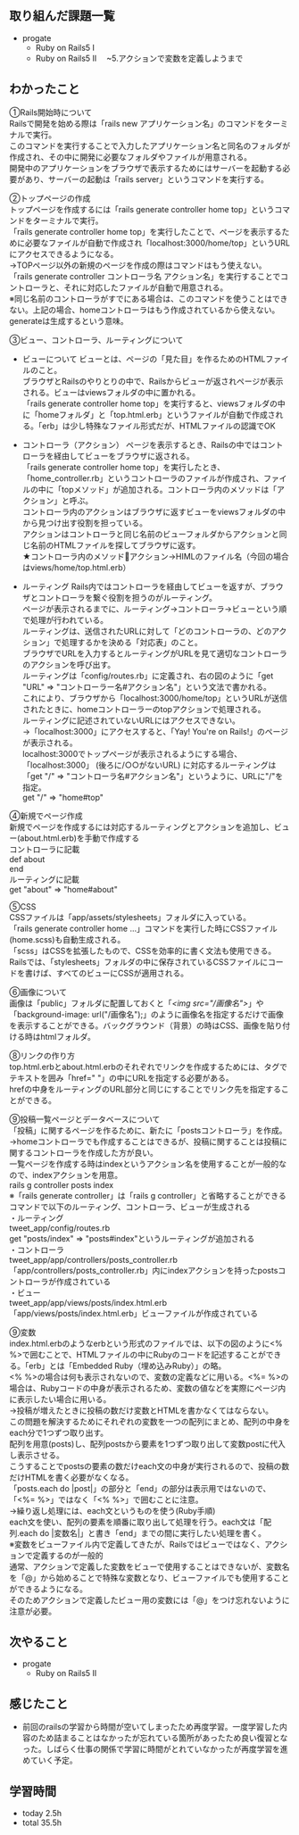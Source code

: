 ## 取り組んだ課題一覧
- progate
  - Ruby on Rails5 I
  - Ruby on Rails5 II 　~5.アクションで変数を定義しようまで 
## わかったこと
①Rails開始時について<br>
Railsで開発を始める際は「rails new アプリケーション名」のコマンドをターミナルで実行。  
このコマンドを実行することで入力したアプリケーション名と同名のフォルダが作成され、その中に開発に必要なフォルダやファイルが用意される。  
開発中のアプリケーションをブラウザで表示するためにはサーバーを起動する必要があり、サーバーの起動は「rails server」というコマンドを実行する。  

②トップページの作成<br>
トップページを作成するには「rails generate controller home top」というコマンドをターミナルで実行。  
「rails generate controller home top」を実行したことで、ページを表示するために必要なファイルが自動で作成され「localhost:3000/home/top」というURLにアクセスできるようになる。  
→TOPページ以外の新規のページを作成の際はコマンドはもう使えない。  
「rails generate controller コントローラ名 アクション名」を実行することでコントローラと、それに対応したファイルが自動で用意される。  
※同じ名前のコントローラがすでにある場合は、このコマンドを使うことはできない。上記の場合、homeコントローラはもう作成されているから使えない。generateは生成するという意味。  

③ビュー、コントローラ、ルーティングについて<br>
- ビューについて
ビューとは、ページの「見た目」を作るためのHTMLファイルのこと。  
ブラウザとRailsのやりとりの中で、Railsからビューが返されページが表示される。ビューはviewsフォルダの中に置かれる。  
「rails generate controller home top」を実行すると、viewsフォルダの中に「homeフォルダ」と「top.html.erb」というファイルが自動で作成される。「erb」は少し特殊なファイル形式だが、HTMLファイルの認識でOK

- コントローラ（アクション）
ページを表示するとき、Railsの中ではコントローラを経由してビューをブラウザに返される。  
「rails generate controller home top」を実行したとき、「home_controller.rb」というコントローラのファイルが作成され、ファイルの中に「topメソッド」が追加される。コントローラ内のメソッドは「アクション」と呼ぶ。  
コントローラ内のアクションはブラウザに返すビューをviewsフォルダの中から見つけ出す役割を担っている。  
アクションはコントローラと同じ名前のビューフォルダからアクションと同じ名前のHTMLファイルを探してブラウザに返す。  
★コントローラ内のメソッド🟰アクション→HIMLのファイル名（今回の場合はviews/home/top.html.erb）

- ルーティング
Rails内ではコントローラを経由してビューを返すが、ブラウザとコントローラを繋ぐ役割を担うのがルーティング。  
ページが表示されるまでに、ルーティング→コントローラ→ビューという順で処理が行われている。  
ルーティングは、送信されたURLに対して「どのコントローラの、どのアクション」で処理するかを決める「対応表」のこと。  
ブラウザでURLを入力するとルーティングがURLを見て適切なコントローラのアクションを呼び出す。  
ルーティングは「config/routes.rb」に定義され、右の図のように「get "URL" => "コントローラー名#アクション名"」という文法で書かれる。  
これにより、ブラウザから「localhost:3000/home/top」というURLが送信されたときに、homeコントローラーのtopアクションで処理される。  
ルーティングに記述されていないURLにはアクセスできない。  
→「localhost:3000」にアクセスすると、「Yay! You're on Rails!」のページが表示される。  
localhost:3000でトップページが表示されるようにする場合、「localhost:3000」 (後ろに/○○がないURL) に対応するルーティングは「get "/" => "コントローラ名#アクション名"」というように、URLに"/"を指定。  
get "/" => "home#top"

④新規でページ作成<br>
新規でページを作成するには対応するルーティングとアクションを追加し、ビュー(about.html.erb)を手動で作成する  
コントローラに記載  
def about  
end  
ルーティングに記載  
get "about" => "home#about"  

⑤CSS<br>
CSSファイルは「app/assets/stylesheets」フォルダに入っている。  
「rails generate controller home ...」コマンドを実行した時にCSSファイル(home.scss)も自動生成される。  
「scss」はCSSを拡張したもので、CSSを効率的に書く文法も使用できる。  
Railsでは、「stylesheets」フォルダの中に保存されているCSSファイルにコードを書けば、すべてのビューにCSSが適用される。

⑥画像について<br>
画像は「public」フォルダに配置しておくと「*<*img src="/画像名"*>*」や「background-image: url("/画像名");」のように画像名を指定するだけで画像を表示することができる。バックグラウンド（背景）の時はCSS、画像を貼り付ける時はhtmlフォルダ。

⑧リンクの作り方<br>
top.html.erbとabout.html.erbのそれぞれでリンクを作成するためには、<a>タグでテキストを囲み「href=" "」の中にURLを指定する必要がある。  
hrefの中身をルーティングのURL部分と同じにすることでリンク先を指定することができる。  

⑨投稿一覧ページとデータベースについて<br>
「投稿」に関するページを作るために、新たに「postsコントローラ」を作成。  
→homeコントローラでも作成することはできるが、投稿に関することは投稿に関するコントローラを作成した方が良い。  
一覧ページを作成する時はindexというアクション名を使用することが一般的なので、indexアクションを用意。  
rails g controller posts index  
※「rails generate controller」は「rails g controller」と省略することができる  
コマンドで以下のルーティング、コントローラ、ビューが生成される  
・ルーティング  
tweet_app/config/routes.rb  
get "posts/index" => "posts#index"というルーティングが追加される  
・コントローラ  
tweet_app/app/controllers/posts_controller.rb  
「app/controllers/posts_controller.rb」内にindexアクションを持ったpostsコントローラが作成されている  
・ビュー  
tweet_app/app/views/posts/index.html.erb  
「app/views/posts/index.html.erb」ビューファイルが作成されている  

⑨変数<br>
index.html.erbのようなerbという形式のファイルでは、以下の図のように<% %>で囲むことで、HTMLファイルの中にRubyのコードを記述することができる。「erb」とは「Embedded Ruby（埋め込みRuby）」の略。  
<% %>の場合は何も表示されないので、変数の定義などに用いる。<%= %>の場合は、Rubyコードの中身が表示されるため、変数の値などを実際にページ内に表示したい場合に用いる。  
→投稿が増えたときに投稿の数だけ変数とHTMLを書かなくてはならない。  
この問題を解決するためにそれぞれの変数を一つの配列にまとめ、配列の中身をeach分で1つずつ取り出す。  
配列を用意(posts)し、配列postsから要素を1つずつ取り出して変数postに代入し表示させる。  
こうすることでpostsの要素の数だけeach文の中身が実行されるので、投稿の数だけHTMLを書く必要がなくなる。  
「posts.each do |post|」の部分と「end」の部分は表示用ではないので、「<%= %>」ではなく「<% %>」で囲むことに注意。  
→繰り返し処理には、each文というものを使う(Ruby手順)  
each文を使い、配列の要素を順番に取り出して処理を行う。each文は「配列.each do |変数名|」と書き「end」までの間に実行したい処理を書く。  
※変数をビューファイル内で定義してきたが、Railsではビューではなく、アクションで定義するのが一般的  
通常、アクションで定義した変数をビューで使用することはできないが、変数名を「@」から始めることで特殊な変数となり、ビューファイルでも使用することができるようになる。  
そのためアクションで定義したビュー用の変数には「@」をつけ忘れないように注意が必要。  

## 次やること
- progate
  - Ruby on Rails5 II
## 感じたこと
- 前回のrailsの学習から時間が空いてしまったため再度学習。一度学習した内容のため詰まることはなかったが忘れている箇所があったため良い復習となった。しばらく仕事の関係で学習に時間がとれていなかったが再度学習を進めていく予定。
## 学習時間
- today 2.5h
- total 35.5h
